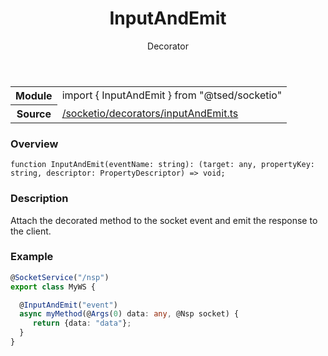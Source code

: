 
<header class="symbol-info-header"><h1 id="inputandemit">InputAndEmit</h1><label class="symbol-info-type-label decorator">Decorator</label></header>
<!-- summary -->
<section class="symbol-info"><table class="is-full-width"><tbody><tr><th>Module</th><td><div class="lang-typescript"><span class="token keyword">import</span> { InputAndEmit }&nbsp;<span class="token keyword">from</span>&nbsp;<span class="token string">"@tsed/socketio"</span></div></td></tr><tr><th>Source</th><td><a href="https://github.com/Romakita/ts-express-decorators/blob/v4.13.0/src//socketio/decorators/inputAndEmit.ts#L0-L0">/socketio/decorators/inputAndEmit.ts</a></td></tr></tbody></table></section>
<!-- overview -->


### Overview


<pre><code class="typescript-lang ">function <span class="token function">InputAndEmit</span><span class="token punctuation">(</span>eventName<span class="token punctuation">:</span> <span class="token keyword">string</span><span class="token punctuation">)</span><span class="token punctuation">:</span> <span class="token punctuation">(</span>target<span class="token punctuation">:</span> <span class="token keyword">any</span><span class="token punctuation">,</span> propertyKey<span class="token punctuation">:</span> <span class="token keyword">string</span><span class="token punctuation">,</span> descriptor<span class="token punctuation">:</span> PropertyDescriptor<span class="token punctuation">)</span> => <span class="token keyword">void</span><span class="token punctuation">;</span></code></pre>


<!-- Parameters -->

<!-- Description -->


### Description

Attach the decorated method to the socket event and emit the response to the client.

### Example

```typescript
@SocketService("/nsp")
export class MyWS {

  @InputAndEmit("event")
  async myMethod(@Args(0) data: any, @Nsp socket) {
     return {data: "data"};
  }
}
```

<!-- Members -->

